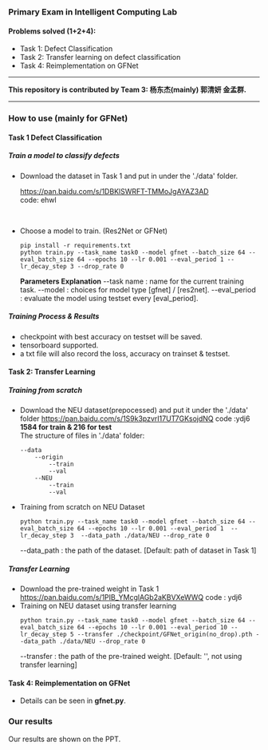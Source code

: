 ### Primary Exam in Intelligent Computing Lab 

#### Problems solved (1+2+4):
- Task 1: Defect Classification
- Task 2: Transfer learning on defect classification
- Task 4: Reimplementation on GFNet

****
**This repository is contributed by Team 3: 杨东杰(mainly) 郭清妍 金孟群.**

****
### How to use (mainly for GFNet)



#### Task 1 Defect Classification
##### Train a model to classify defects
- Download the dataset in Task 1 and put in under the './data' folder.
  
  <https://pan.baidu.com/s/1DBKlSWRFT-TMMoJgAYAZ3AD>  
  code: ehwl
<br >

- Choose a model to train. (Res2Net or GFNet)
    ```
    pip install -r requirements.txt
    python train.py --task_name task0 --model gfnet --batch_size 64 --eval_batch_size 64 --epochs 10 --lr 0.001 --eval_period 1 --lr_decay_step 3 --drop_rate 0
    ```
    **Parameters Explanation**
    --task name : name for the current training task.
    --model : choices for model type [gfnet] / [res2net]. 
    --eval_period : evaluate the model using testset every [eval_period].

##### Training Process & Results
- checkpoint with best accuracy on testset will be saved.
- tensorboard supported.
- a txt file will also record the loss, accuracy on trainset & testset.

#### Task 2: Transfer Learning
##### Training from scratch
- Download the NEU dataset(prepocessed) and put it under the './data' folder
    <https://pan.baidu.com/s/1S9k3pzvrI17UT7GKsojdNQ>
    code :ydj6
    **1584 for train  &  216 for test**
    <br >
    The structure of files in './data' folder:
    ```
    --data
        --origin
            --train
            --val
        --NEU
            --train
            --val
    ```
- Training from scratch on NEU Dataset
    ```
    python train.py --task_name task0 --model gfnet --batch_size 64 --eval_batch_size 64 --epochs 10 --lr 0.001 --eval_period 1  --lr_decay_step 3  --data_path ./data/NEU --drop_rate 0
    ```
    --data_path : the path of the dataset. [Default: path of dataset in Task 1]

##### Transfer Learning
- Download the pre-trained weight in Task 1
    <https://pan.baidu.com/s/1PIB_YMcglAGb2aKBVXeWWQ>
    code : ydj6
    <br >
- Training on NEU dataset using transfer learning  
    ```
    python train.py --task_name task0 --model gfnet --batch_size 64 --eval_batch_size 64 --epochs 10 --lr 0.001 --eval_period 10 --lr_decay_step 5 --transfer ./checkpoint/GFNet_origin(no_drop).pth --data_path ./data/NEU --drop_rate 0
    ```
    --transfer : the path of the pre-trained weight. [Default: '', not using transfer learning]
    
#### Task 4: Reimplementation on GFNet

- Details can be seen in **gfnet.py**.

### Our results
Our results are shown on the PPT.

